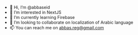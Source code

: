 - 👋 Hi, I’m @abbaseid
- 👀 I’m interested in NextJS
- 🌱 I’m currently learning Firebase
- 💞️ I’m looking to collaborate on localization of Arabic language
- 📫 You can reach me on abbas.reg@gmail.com

<!---
abbaseid/abbaseid is a ✨ special ✨ repository because its `README.md` (this file) appears on your GitHub profile.
You can click the Preview link to take a look at your changes.
--->
